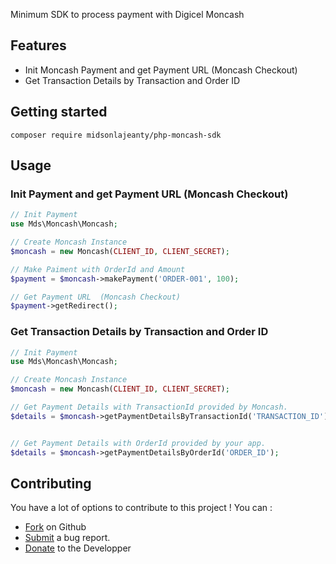 Minimum SDK to process payment with Digicel Moncash

## Features

- Init Moncash Payment and get Payment URL  (Moncash Checkout)
- Get Transaction Details by Transaction and Order ID

## Getting started

```
composer require midsonlajeanty/php-moncash-sdk 
```

## Usage

### Init Payment and get Payment URL  (Moncash Checkout)

```php
// Init Payment
use Mds\Moncash\Moncash;

// Create Moncash Instance
$moncash = new Moncash(CLIENT_ID, CLIENT_SECRET);

// Make Paiment with OrderId and Amount
$payment = $moncash->makePayment('ORDER-001', 100);

// Get Payment URL  (Moncash Checkout)
$payment->getRedirect();
```

### Get Transaction Details by Transaction and Order ID

```php
// Init Payment
use Mds\Moncash\Moncash;

// Create Moncash Instance
$moncash = new Moncash(CLIENT_ID, CLIENT_SECRET);

// Get Payment Details with TransactionId provided by Moncash.
$details = $moncash->getPaymentDetailsByTransactionId('TRANSACTION_ID');


// Get Payment Details with OrderId provided by your app.
$details = $moncash->getPaymentDetailsByOrderId('ORDER_ID');
```

## Contributing

You have a lot of options to contribute to this project ! You can :

- [Fork](https://github.com/midsonlajeanty/php-moncash-sdk) on Github
- [Submit](https://github.com/midsonlajeanty/php-moncash-sdk/issues) a bug report.
- [Donate](https://www.buymeacoffee.com/midsonlajeanty) to the Developper
